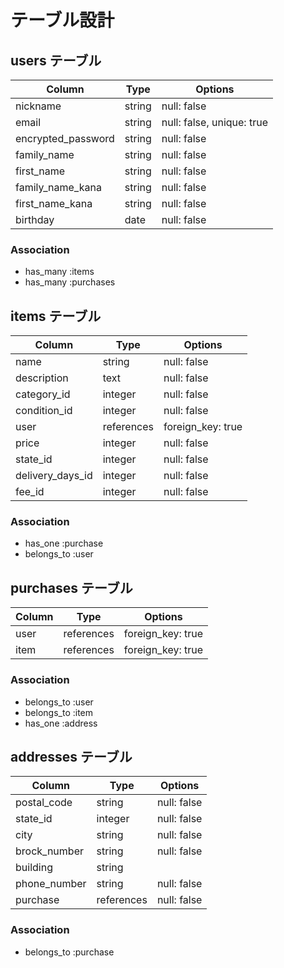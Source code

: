 # テーブル設計

## users テーブル

| Column              | Type    | Options                   |
| ------------------- | ------- | ------------------------- |
| nickname            | string  | null: false               |
| email               | string  | null: false, unique: true |
| encrypted_password  | string  | null: false               |
| family_name         | string  | null: false               |
| first_name          | string  | null: false               |
| family_name_kana    | string  | null: false               |
| first_name_kana     | string  | null: false               |
| birthday            | date    | null: false               |

### Association

- has_many :items
- has_many :purchases

## items テーブル

| Column             | Type       | Options           |
| ------------------ | ---------- | ----------------- |
| name               | string     | null: false       |
| description        | text       | null: false       |
| category_id        | integer    | null: false       |
| condition_id       | integer    | null: false       |
| user               | references | foreign_key: true |
| price              | integer    | null: false       |
| state_id           | integer    | null: false       |
| delivery_days_id   | integer    | null: false       |
| fee_id             | integer    | null: false       |

### Association

- has_one :purchase
- belongs_to :user


## purchases テーブル

| Column            | Type       | Options           |
| ----------------- | ---------- | ----------------- |
| user              | references | foreign_key: true |
| item              | references | foreign_key: true |

### Association

- belongs_to :user
- belongs_to :item
- has_one :address

## addresses テーブル

| Column        | Type        | Options     |
| ------------- | ----------  | ----------- |
| postal_code   | string      | null: false |
| state_id      | integer     | null: false |
| city          | string      | null: false |
| brock_number  | string      | null: false |
| building      | string      |             |
| phone_number  | string      | null: false |
| purchase      | references  | null: false |

### Association

- belongs_to :purchase

